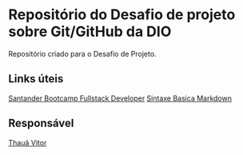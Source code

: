 # Repositório do Desafio de projeto sobre Git/GitHub da DIO
Repositório criado para o Desafio de Projeto.

## Links úteis
[Santander Bootcamp Fullstack Developer](https://web.dio.me/track/santander-bootcamp-fullstack-developer)
[Sintaxe Basica Markdown](https://www.markdownguide.org/basic-syntax/)

## Responsável
[Thauã Vitor](https://github.com/T-VitorLima)
